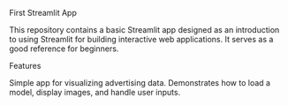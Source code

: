 First Streamlit App

This repository contains a basic Streamlit app designed as an introduction to using Streamlit for building interactive web applications. It serves as a good reference for beginners.

Features

Simple app for visualizing advertising data.
Demonstrates how to load a model, display images, and handle user inputs.
